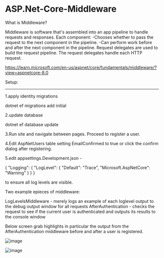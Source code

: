 # ASP.Net-Core-Middleware

What is Middleware?

Middleware is software that's assembled into an app pipeline to handle requests and responses. Each component:
  -Chooses whether to pass the request to the next component in the pipeline.
  -Can perform work before and after the next component in the pipeline.
Request delegates are used to build the request pipeline. The request delegates handle each HTTP request.

https://learn.microsoft.com/en-us/aspnet/core/fundamentals/middleware/?view=aspnetcore-8.0

Setup:
*****

1.apply identity migrations

dotnet ef migrations add initial

2.update database

dotnet ef database update

3.Run site and navigate between pages. Proceed to register a user.

4.Edit AspNetUsers table setting EmailConfirmed to true or click the confirm dialog after registering.

5.edit appsettings.Development.json - 

{
  "Logging": {
    "LogLevel": {
      "Default": "Trace",
      "Microsoft.AspNetCore": "Warning"
    }
  }
}

to ensure all log levels are visible.


Two example epieces of middleware:

LogLevelsMiddleware - merely logs an example of each loglevel output to the debug output window for all requests
AfterAuthentication - checks the request to see if the current user is authenticated and outputs its results to the console window

Below screen grab highlights in particular the output from the AfterAuthentication middleware before and after a user is registered.

![image](https://github.com/RedCamel69/ASP.NET-Core-Middleware/assets/10982602/057aa41d-53a8-434a-a33b-5589a460c8e4)

![image](https://github.com/RedCamel69/ASP.NET-Core-Middleware/assets/10982602/f11a5e4c-f8af-4aa3-8a9d-bbca7ac667af)


